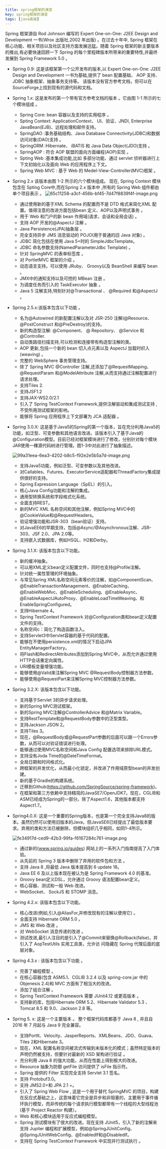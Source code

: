 ```yaml
---
title: spring框架的演变
key: spring框架的演变
tags: [java高级]
---
```


Spring 框架源自 Rod Johnson 编写的 Expert One-on-One: J2EE Design and Development 一书(Wrox 出版社,2002 年出版) 。在过去十年中, Spring 框架在核心功能、相关项目以及社区支持方面发展迅猛。随着 Spring 框架的新主要版本的推出,有必要快速回顾一下 Spring 的每个里程碑版本所带来的重要特性,并最终发展到 Spring Framework 5.0 。

* Spring 0.9: 这是该框架第一个公开发布的版本,以 Expert One-on-One: J2EE Design and Deνelopment 一书为基础,提供了 bean 配置基础、 AOP 支持、 JDBC 抽象框架、抽象事务支持等。 该版本没有官方参考文档，但可以在 SourceForge上找到现有的源代码和文档。
* Spring 1.x: 这是发布的第一个带有官方参考文档的版本 。它由图 1-1 所示的七个模块组成 。
  * Spring Core: bean 容器以及支持的实用程序 。
  * Spting Context: ApplicationContext、 UI、验证、JNDI, Enterprise JavaBean(EJB)、远程处理和邮件支持。
  * SpringDAO :事务基础结构、Java Database Connectivity(JDBC)和数据访问对象(DAO)支持 。
  * SpringORM :Hibernate、 iBATIS 和 Java Data Object(JDO)支持 。
  * SpringAOP : 符合 AOP 联盟的面向方面编程(AOP)实现 。
  * Spting Web :基本集成功能,比如 多部分功能、通过 servlet 侦听器进行上下文初始化以及面向 Web 的应用程序上下文。
  * Spring Web MVC : 基于 Web 的 Medel-View-Controller(MVC)框架 。
* Spring 2.x 该版本由图 1-2 所示的六个模块组成。 现在, Spring Context 模块包含在 Spting Core中,而在Spring 2.x 版本中 ,所有的 Spring Web 组件都由单个项目表示 。
![65c11258-a3cf-456b-bf45-7d47f8839f4f-image.png](/assets/uploads/files/1559184721968-65c11258-a3cf-456b-bf45-7d47f8839f4f-image.png) 
  * 通过使用新的基于XML Schema 的配置而不是 DTD 格式来简化XML 配置。值得注意的改进方面包括bean 定义、AOP以及声明式事务 。
  * 用于 Web 和门户的新 bean 作用域(请求、会话和全局会话) 。
  * 支持 AOP 开发的@AspectJ 注解 。
  * Java Persistence(JPA)抽象层 。
  * 完全支持异步 JMS 消息驱动的 POJO(用于普通的旧 Java 对象) 。
  * JDBC 简化包括在使用 Java 5+时的 SimpleJdbcTemplate。
  * JDBC 命名参数支持(NamedParameterJdbc Template) 。 
  * 针对 SpringMVC 的表单标签库 。
  * 对 PortletMVC 框架的介绍 。
  * 动态语言支持。可以使用 JRuby、 Groovy以及 BeanShell 来编写 bean 。
  * JMX中的通知支持以及可控的 MBean 注册 。
  * 为调度任务而引入的 TaskExecutor 抽象 。
  * Java 5 注解支持,特别针对@Transactional 、 @Required 和@AspectJ 。
* Spring 2.5.x:该版本包含以下功能 。
  * 名为@Autowired 的新配置注解以及对 JSR-250 注解(@Resource、@PostConstruct 和@PreDestroy)的支持。
  * 新的构造型注解: @Component、 @ Repository、 @Service 和@Controller.
  * 自动类路径扫描支持,可以检测和连接带有构造型注解的类。
  * AOP 更新,包括一个新的 bean 切入点元素以及 AspectJ 加载时织入(weaving) 。
  * 完整的 WebSphere 事务管理支持。
  * 除了 Spring MVC @Controller 注解,还添加了@RequestMapping、 @RequestParam 和@ModelAttribute 注解,从而支持通过注解配置进行请求处理。
  * 支持Tiles 2.
  * 支持JSF1.2
  * 支持JAX-WS2.0/2.1
  * 引入了 Spring TestContext Framework,提供注解驱动和集成测试支持 ,不受所用测试框架的影响。
  * 能够将 Spring 应用程序上下文部署为 JCA 适配器 。
* Spring 3.0.X: 这是基于Java5的Spring的第一个版本，旨在充分利用Java5的功能，如泛型、可变参数和其他语言改进。该版本引入了基于Java的@Configuration模型。目前已经对框架模块进行了修改，分别针对每个模块JAR使用一棵源代码树进行管理。图1-3中对此进行了抽象描述。

  ![99a31eea-6ea3-4202-b8c5-f92e2e5b5a7d-image.png](/assets/uploads/files/1559613160809-99a31eea-6ea3-4202-b8c5-f92e2e5b5a7d-image.png)

  * 支持Java5功能，例如泛型、可变参数以及其他改进。
  * 对Callables、Futures、ExecutorService适配器和ThreadFactory集成提供很好的支持。
  * Spring Expression Language（SpEL）的引入。
  * 核心Java Config功能和注解的集成。
  * 通用型转换系统和字段格式化系统。
  * 全面支持REST。
  * 新的MVC XML 名称空间和其他注解，例如Spring MVC中的@CookieValue和@RequestHeaders。
  * 验证增强功能和JSR-303（bean验证）支持。
  * 对JavaEE6的早期支持，包括@Async/@Asynchronous注解、JSR-303、JSF 2.0、JPA 2.0等。
  * 支持嵌入式数据库，例如HSQL、H2和Derby。
* Spring 3.1.X: 该版本包含以下功能。
  * 新的缓冲抽象。
  * 可以用XML定义bean定义配置文件，同时也支持@Profile注解。
  * 针对统一属性管理的环境抽象。
  * 与常见Spring XML名称空间元素等价的注解，如@ComponentScan、@EnableTransactionManagement、@EnableCaching、@EnableWebMvc、@EnableScheduling、@EnableAsync、@EnableAspectJAutoProxy、@EnableLoadTimeWeaving、和EnableSpringConfigured。
  * 支持Hibernate 4。
  * Spring TestContext Framework 对@Configuration类和bean定义配置文件的支持。
  * 名称空间c：简化了构造函数注入。
  * 支持Servlet3中Servlet容器的基于代码的配置。
  * 能够在不使用persistence.xml的情况下启动JPA EntityManagerFactory。
  * 将Flash和RedirectAttributes添加到Spring MVC中，从而允许通过使用HTTP会话重定向属性。
  * URI模板变量增强功能。
  * 能够使用@Valid来注解Spring MVC @RequestBody控制器方法参数。
  * 能够使用@RequestPart来注解Spring MVC控制器方法参数。
* Spring 3.2.X: 该版本包含以下功能。
  * 支持基于Servlet 3的异步请求处理。
  * 新的Spring MVC测试框架。
  * 新的Spring MVC注解@ControllerAdvice 和@Matrix Variable。
  * 支持RestTemplate和@RequestBody参数中的泛型类型。
  * 支持Jackson JSON 2。
  * 支持Tiles 3。
  * 现在，@RequestBody或@RequestPart参数的后面可以跟一个Errors参数，从而可以对验证错误进行处理。
  * 能够通过使用MVC名称空间和Java Config 配置选项来排除URL模式。
  * 支持没有Joda Time的@DateTimeFormat。
  * 全局日期和时间格式化。
  * 跨框架的并发优化，从而最小化锁定，并改进了作用域原型bean的并发创建。
  * 新的基于Gradle的构建系统。
  * 迁移到Github(https://github.com/SpringSource/spring-framework)。
  * 在框架和第三方依赖中支持精简的JavaSE7/OpenJDK7。现在，CGLIB和ASM已经成为Spring的一部分。除了Aspect1.6，其他版本都支持Aspect1.7。
* Spring4.0.X: 这是一个重要的Spring版本，也是第一个完全支持Java8的版本。虽然仍然可以使用旧版本的Java，但JavaSE6已经提出了最低版本要求。弃用的类和方法已被删除，但模块组织几乎相同，如同1-4所示。
    
    ![fe34917d-ced9-42b3-99fa-f6167284c761-image.png](/assets/uploads/files/1559616947113-fe34917d-ced9-42b3-99fa-f6167284c761-image.png) 

  * 通过新的(www.spring.io/guides) 网站上的一系列入门指南提高了入门体验。
  * 从先前的 Spring 3 版本中删除了弃用的软件包和方法 。
  * 支持 Java 8 ,将最低 Java 版本提高到 6 update 18。
  * Java EE 6 及以上版本现在被认为是 Spring Framework 4.0 的基准。
  * Groovy bean定义DSL，允许通过 Groovy 语法配置bean定义。
  * 核心容器、测试和一般 Web 改进。
  * WebSocket、 SockJS 和 STOMP 消息。
* Spring 4.2.x: 该版本包含以下功能。
  * 核心改进(例如,引入@AliasFor,并修改现有的注解以使用它) 。
  * 全面支持 Hibernate ORM 5.0 。
  * JMS 和 Web 改进 。
  * 对 WebSocket 消息传递的改进 。
  * 测试改进,最引人注目的是引入了@Commit来替换@Rollback(false)，并引入了 AopTestUtils 实用工具类，允许访 问隐藏在 Spring 代理后面的底层对象。
* Spring 4.3.x : 该版本包含以下功能 。
  * 完善了编程模型 。
  * 在核心容器(包含 ASM5.1、CGLIB 3.2.4 以及 spring-core.jar 中的 Objenesis 2.4)和 MVC 方面有了相当大的改进。
  * 添加了组合注解 。
  * Spring TestContext Framework 需要 JUnit4.12 或更高版本 。
  * 支持新的库，包括Hibernate ORM 5.2、Hibernate Validator 5.3 、 Tomcat 8.5 和 9.0、Jackson 2.8 等。
* Spring 5. x: 这是一个主要版本 。 整个框架代码库都基于 Java 8 , 并且自 2016 年 7 月起与 Java 9 完全兼容。
  * 支持Portlt、Velocity、JasperReports、XMLBeans、JDO、Guava、Tiles 2和Hibernate 3。
  * 现在，XML 配置名称空间被流式传输到未版本化的模式；虽然特定版本的声明仍然被支持，但要针对最新的 XSD 架构进行验证 。
  * 充分利用 Java 8 的强大功能，从而在性能上得到极大的改进。
  * Resource 抽象为防御 getFile 访问提供了 isFile 指示符。
  * Spring 提供的 Filter 实现完全支持 Servlet 3.1 签名。
  * 支持 Protobuf3.0。
  * 支持 JMS2.0+和 JPA 2.1 +。
  * 引入了 Spring Web Flow , 这是一个用于替代 SpringMVC 的项目，构建在反应式基础之上，这意味着它完全是异步和非阻塞的，主要用于事件循环执行模型，而非传统的每个请求执行模型都带有一个线程的大型线程池(基于 Project Reactor 构建）。
  * Web 和核心模块适用于反应式编程模型。
  * Spring 测试模块有了很大的改进。现在支持 JUnit5，引入了新的注解来支持 Jupiter 编程和扩展模型，例如@SpringJUnitConfig、@SpringJUnitWebConfig、@Enabledlf和@Disabledlf。
  * 支持在 Spring TestContext Framework 中实现并行测试执行 。
